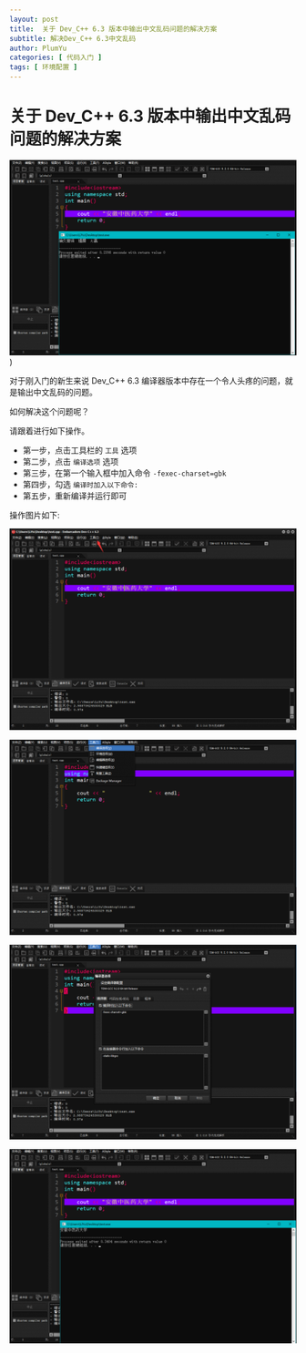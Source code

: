 ```yaml
---
layout: post
title:  关于 Dev_C++ 6.3 版本中输出中文乱码问题的解决方案
subtitle: 解决Dev_C++ 6.3中文乱码
author: PlumYu
categories: [ 代码入门 ]
tags: [ 环境配置 ]
---
```

# 关于 Dev_C++ 6.3 版本中输出中文乱码问题的解决方案

![img](https://raw.githubusercontent.com/lab530/assets_images_storage/main/Post/PicGoSetting2022-10-24-1.png))

对于刚入门的新生来说 Dev_C++ 6.3 编译器版本中存在一个令人头疼的问题，就是输出中文乱码的问题。

如何解决这个问题呢？

请跟着进行如下操作。

+ 第一步，点击工具栏的 `工具` 选项
+ 第二步，点击 `编译选项` 选项
+ 第三步，在第一个输入框中加入命令 `-fexec-charset=gbk` 
+ 第四步，勾选 `编译时加入以下命令:`
+ 第五步，重新编译并运行即可

操作图片如下:

![img](https://raw.githubusercontent.com/lab530/assets_images_storage/main/Post/PicGoSetting2022-10-24-2.png)

![img](https://raw.githubusercontent.com/lab530/assets_images_storage/main/Post/PicGoSetting2022-10-24-3.png)

![img](https://raw.githubusercontent.com/lab530/assets_images_storage/main/Post/PicGoSetting2022-10-24-4.png)

![img](https://raw.githubusercontent.com/lab530/assets_images_storage/main/Post/PicGoSetting2022-10-24-5.png)